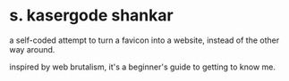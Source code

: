 # s. kasergode shankar
a self-coded attempt to turn a favicon into a website, instead of the other way around.

inspired by web brutalism, it's a beginner's guide to getting to know me.
